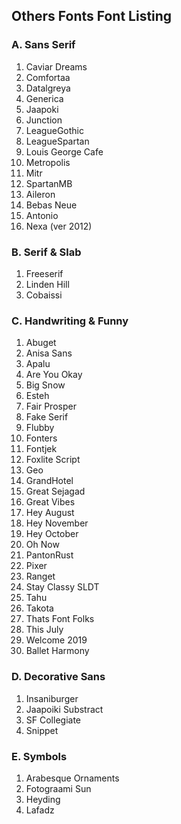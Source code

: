 ## Others Fonts Font Listing

### A. Sans Serif
 1. Caviar Dreams
 2. Comfortaa
 3. Datalgreya
 4. Generica
 5. Jaapoki
 6. Junction
 7. LeagueGothic
 8. LeagueSpartan
 9. Louis George Cafe
 10. Metropolis
 11. Mitr
 12. SpartanMB
 13. Aileron 
 14. Bebas Neue
 15. Antonio 
 16. Nexa (ver 2012)
 
### B. Serif & Slab
 1. Freeserif
 2. Linden Hill
 3. Cobaissi
 
### C. Handwriting & Funny 
 1. Abuget
 2. Anisa Sans
 3. Apalu
 4. Are You Okay
 5. Big Snow
 6. Esteh
 7. Fair Prosper
 8. Fake Serif
 9. Flubby
 10. Fonters
 11. Fontjek
 12. Foxlite Script
 13. Geo
 14. GrandHotel
 15. Great Sejagad
 16. Great Vibes
 17. Hey August
 18. Hey November
 19. Hey October
 20. Oh Now
 21. PantonRust
 22. Pixer
 23. Ranget
 24. Stay Classy SLDT
 25. Tahu
 26. Takota
 27. Thats Font Folks
 28. This July
 29. Welcome 2019
 30. Ballet Harmony
  
### D. Decorative Sans
 1. Insaniburger
 2. Jaapoiki Substract
 3. SF Collegiate
 4. Snippet

### E. Symbols
 1. Arabesque Ornaments
 2. Fotograami Sun
 3. Heyding
 4. Lafadz
 
